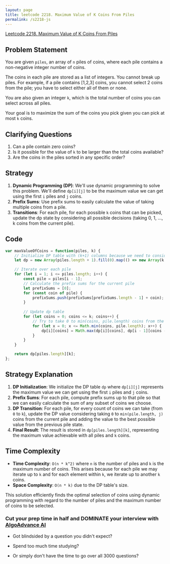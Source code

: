 ```yaml
---
layout: page
title: leetcode 2218. Maximum Value of K Coins From Piles
permalink: /s2218-js
---
```

[Leetcode 2218. Maximum Value of K Coins From Piles](https://algoadvance.github.io/algoadvance/l2218)
## Problem Statement

You are given `piles`, an array of `n` piles of coins, where each pile contains a non-negative integer number of coins. 

The coins in each pile are stored as a list of integers. You cannot break up piles. For example, if a pile contains [1,2,3] coins, you cannot select 2 coins from the pile; you have to select either all of them or none.

You are also given an integer `k`, which is the total number of coins you can select across all piles.

Your goal is to maximize the sum of the coins you pick given you can pick at most `k` coins.

## Clarifying Questions
1. Can a pile contain zero coins?
2. Is it possible for the value of `k` to be larger than the total coins available?
3. Are the coins in the piles sorted in any specific order?

## Strategy

1. **Dynamic Programming (DP)**: We'll use dynamic programming to solve this problem. We'll define `dp[i][j]` to be the maximum value we can get using the first `i` piles and `j` coins.
2. **Prefix Sums**: Use prefix sums to easily calculate the value of taking multiple coins from a pile.
3. **Transitions**: For each pile, for each possible `k` coins that can be picked, update the dp state by considering all possible decisions (taking 0, 1, ..., k coins from the current pile).

## Code

```javascript
var maxValueOfCoins = function(piles, k) {
    // Initialize DP table with (k+1) columns because we need to consider 0 to k coins.
    let dp = new Array(piles.length + 1).fill(0).map(() => new Array(k + 1).fill(0));

    // Iterate over each pile
    for (let i = 1; i <= piles.length; i++) {
        const pile = piles[i - 1];
        // Calculate the prefix sums for the current pile
        let prefixSums = [0];
        for (const coin of pile) {
            prefixSums.push(prefixSums[prefixSums.length - 1] + coin);
        }
        
        // Update dp table
        for (let coins = 0; coins <= k; coins++) {
            // Try to take 0 to min(coins, pile.length) coins from the current pile
            for (let x = 0; x <= Math.min(coins, pile.length); x++) {
                dp[i][coins] = Math.max(dp[i][coins], dp[i - 1][coins - x] + prefixSums[x]);
            }
        }
    }

    return dp[piles.length][k];
};
```

## Strategy Explanation

1. **DP Initialization**: We initialize the DP table `dp` where `dp[i][j]` represents the maximum value we can get using the first `i` piles and `j` coins.
2. **Prefix Sums**: For each pile, compute prefix sums up to that pile so that we can easily calculate the sum of any subset of coins we choose.
3. **DP Transition**: For each pile, for every count of coins we can take (from `0` to `k`), update the DP value considering taking `0` to `min(pile.length, j)` coins from the current pile and adding the value to the best possible value from the previous pile state.
4. **Final Result**: The result is stored in `dp[piles.length][k]`, representing the maximum value achievable with all piles and `k` coins.

## Time Complexity

- **Time Complexity**: `O(n * k^2)` where `n` is the number of piles and `k` is the maximum number of coins. This arises because for each pile we may iterate up to `k` and for each element within `k`, we iterate up to another `k` coins.
- **Space Complexity**: `O(n * k)` due to the DP table's size.

This solution efficiently finds the optimal selection of coins using dynamic programming with regard to the number of piles and the maximum number of coins to be selected.


### Cut your prep time in half and DOMINATE your interview with [AlgoAdvance AI](https://algoAdvance.com)

- Got blindsided by a question you didn't expect?

- Spend too much time studying?

- Or simply don't have the time to go over all 3000 questions?

